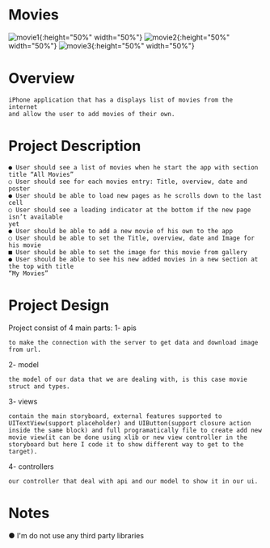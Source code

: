 # Movies
![movie1](https://user-images.githubusercontent.com/19923951/53302215-d1d82800-3864-11e9-87d4-068f6f8d3497.png){:height="50%" width="50%"}
![movie2](https://user-images.githubusercontent.com/19923951/53302217-e6b4bb80-3864-11e9-9312-08d48ff5acf3.png){:height="50%" width="50%"}
![movie3](https://user-images.githubusercontent.com/19923951/53302230-03e98a00-3865-11e9-8e63-561339724042.png){:height="50%" width="50%"}

Overview
=======
    iPhone application that has a displays list of movies from the internet
    and allow the user to add movies of their own.
    
Project Description
===============
    ● User should see a list of movies when he start the app with section title “All Movies”
    ○ User should see for each movies entry: Title, overview, date and poster
    ● User should be able to load new pages as he scrolls down to the last cell
    ○ User should see a loading indicator at the bottom if the new page isn’t available
    yet
    ● User should be able to add a new movie of his own to the app
    ○ User should be able to set the Title, overview, date and Image for his movie
    ■ User should be able to set the image for this movie from gallery
    ● User should be able to see his new added movies in a new section at the top with title
    “My Movies”

Project Design
============
Project consist of 4 main parts:
1- apis

    to make the connection with the server to get data and download image from url.
2- model

    the model of our data that we are dealing with, is this case movie struct and types.
3- views

    contain the main storyboard, external features supported to UITextView(support placeholder) and UIButton(support closure action inside the same block) and full programatically file to create add new movie view(it can be done using xlib or new view controller in the storyboard but here I code it to show different way to get to the target).
4- controllers

    our controller that deal with api and our model to show it in our ui.

Notes
=====
● I'm do not use any third party libraries
